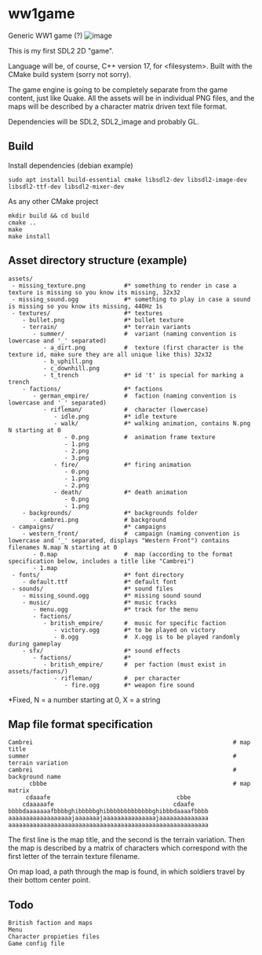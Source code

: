 # ww1game
Generic WW1 game (?)
![image](https://user-images.githubusercontent.com/35542215/189532904-5564c8af-a8f2-49a3-9d2b-37e51142986f.png)

This is my first SDL2 2D "game".

Language will be, of course, C++ version 17, for \<filesystem>. Built with the CMake build system (sorry not sorry).

The game engine is going to be completely separate from the game content, just like Quake.
All the assets will be in individual PNG files, and the maps will be described by a character matrix driven text file format.

Dependencies will be SDL2, SDL2_image and probably GL.

## Build
Install dependencies (debian example)
```
sudo apt install build-essential cmake libsdl2-dev libsdl2-image-dev libsdl2-ttf-dev libsdl2-mixer-dev
```
As any other CMake project
```
mkdir build && cd build
cmake ..
make
make install
```

## Asset directory structure (example)
```
assets/
 - missing_texture.png           #* something to render in case a texture is missing so you know its missing, 32x32
 - missing_sound.ogg             #* something to play in case a sound is missing so you know its missing, 440Hz 1s
 - textures/                     #* textures
    - bullet.png                 #* bullet texture
    - terrain/                   #* terrain variants
       - summer/                 #  variant (naming convention is lowercase and '_' separated)
          - a_dirt.png           #  texture (first character is the texture id, make sure they are all unique like this) 32x32
          - b_uphill.png
          - c_downhill.png
          - t_trench             #* id 't' is special for marking a trench
    - factions/                  #* factions
       - german_empire/          #  faction (naming convention is lowercase and '_' separated)
          - rifleman/            #  character (lowercase)
             - idle.png          #* idle texture
             - walk/             #* walking animation, contains N.png N starting at 0
                - 0.png          #  animation frame texture
                - 1.png
                - 2.png
                - 3.png
             - fire/             #* firing animation
                - 0.png
                - 1.png
                - 2.png
             - death/            #* death animation
                - 0.png
                - 1.png
    - backgrounds/               #* backgrounds folder
       - cambrei.png             # background
 - campaigns/                    #* campaigns
    - western_front/             #  campaign (naming convention is lowercase and '_' separated, displays "Western Front") contains filenames N.map N starting at 0
       - 0.map                   #  map (according to the format specification below, includes a title like "Cambrei")
       - 1.map
 - fonts/                        #* font directory
    - default.ttf                #* default font
 - sounds/                       #* sound files
    - missing_sound.ogg          #* missing sound sound
    - music/                     #* music tracks
       - menu.ogg                #* track for the menu
       - factions/
          - british_empire/      #  music for specific faction
             - victory.ogg       #* to be played on victory
             - 0.ogg             #  X.ogg is to be played randomly during gameplay
    - sfx/                       #* sound effects
       - factions/               #* 
          - british_empire/      #  per faction (must exist in assets/factions/)
             - rifleman/         #  per character
                - fire.ogg       #* weapon fire sound
```
*Fixed, N = a number starting at 0, X = a string

## Map file format specification
```
Cambrei                                                         # map title
summer                                                          # terrain variation
cambrei                                                         # background name
      cbbbe                                                     # map matrix
     cdaaafe                                    cbbe     
    cdaaaaafe                                  cdaafe    
bbbbdaaaaaaafbbbbghibbbbbghibbbbbbbbbbbbbghibbbdaaaafbbbb
aaaaaaaaaaaaaaaaaajaaaaaaajaaaaaaaaaaaaaaajaaaaaaaaaaaaaa
aaaaaaaaaaaaaaaaaaaaaaaaaaaaaaaaaaaaaaaaaaaaaaaaaaaaaaaaa
```
The first line is the map title, and the second is the terrain variation. 
Then the map is described by a matrix of characters which correspond with the first letter of the terrain texture filename.

On map load, a path through the map is found, in which soldiers travel by their bottom center point.

## Todo
```
British faction and maps
Menu
Character propieties files
Game config file
```
